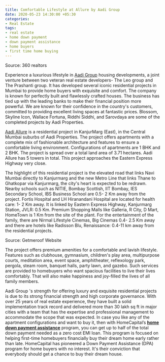 ```yaml
---
title: Comfortable Lifestyle at Allure by Aadi Group
date: 2020-05-23 14:30:00 +05:30
categories:
- Real Estate
tags:
- real estate
- home down payment
- down payment assistance
- home buyers
- first time home buying
---
```



Source: 360 realtors 

Experience a luxurious lifestyle in [Aadi Group](https://homecapital.in/offering/developer/aadi-group) housing developments, a joint venture between two veteran real estate developers- The Leo group and The Prashanti group. It has developed several iconic residential projects in Mumbai to provide home buyers with exquisite and comfort. The company is known for perfectly built and flawlessly crafted houses. The business has tied up with the leading banks to make their financial position more powerful. We are known for their confidence in the country's customers, committed to providing excellent living spaces at fantastic prices. Blossom, Skyline Icon, Wallace Fortuna, Riddhi Siddhi, and Sarovdaya are some of the completed projects by Aadi Properties. 

[Aadi Allure](https://homecapital.in/property/261/allure-1-bhk) is a residential project in KanjurMarg (East), in the Central Mumbai suburbs of Aadi Properties. The project offers apartments with a complete mix of fashionable architecture and features to ensure a comfortable living environment. Configurations of apartments are 1 BHK and 2 BHK. The project is spread over a total land area of 3.71 hectares. Aadi Allure has 5 towers in total. This project approaches the Eastern Express Highway very close.

The highlight of this residential project is the elevated road that links Navi Mumbai directly to Kanjurmarg and the new Metro Line that links Thane to Ghatkopar via Kanjurmarg, the city's heart is expected to be redrawn. Nearby schools such as NITIE, Bombay Scottish, IIT Bombay, IES Secondary School, IBS Business School are 0.5- 2 Km away from the project. Fortis Hospital and LH Hiranandani Hospital are located for health care: 1- 2 Km away. It is linked by Eastern Express Highway, Kanjurmarg Station, JVLR: 0.5 Km. Premium Shopping Malls like Galleria, R City, D Mart, HomeTown is 1 Km from the site of the plant. For the entertainment of the family, there are Nirmal Lifestyle Cinemas, Big Cinemas 0.4- 2.5 Km away and there are hotels like Radisson Blu, Renaissance: 0.4-11 km away from the residential projects.



Source: Getmeroof Website

The project offers premium amenities for a comfortable and lavish lifestyle. Features such as clubhouse, gymnasium, children's play area, multipurpose courts, meditation area, event space, amphitheater, reflexology park, pergola, steam room, banquet halls, party lawn, and gazebo. Such services are provided to homebuyers who want spacious facilities to live their lives comfortably. That will also make happiness and joy-filled the lives of all family members.

Aadi Group 's strength for offering luxury and exquisite residential projects is due to its strong financial strength and high corporate governance. With over 25 years of real estate experience, they have built a solid implementation track record and delivered more than 30 lakh sq ft in major cities with a team that has the expertise and professional management to accommodate the scope that was expected. In case you like any of the apartment configurations and want to buy it, then with HomeCapital’s **[home down payment assistance](https://homecapital.in/offering)** program, you can get up to half of the total down payment needed as a zero cost EMI loan. This program is focused on helping first-time homebuyers financially buy their dream home early rather than late. HomeCapital has pioneered a Down Payment Assistance (DPA) program for home buyers with no interest. It's their conviction that everybody should get a chance to buy their dream house.

